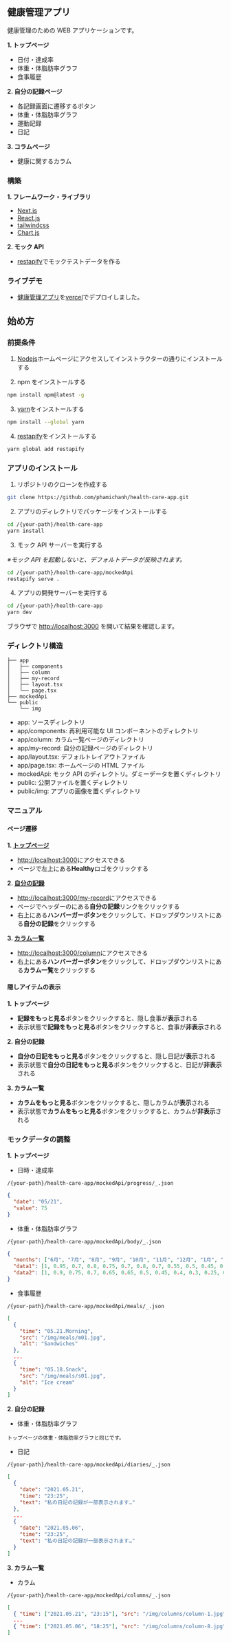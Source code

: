 ## 健康管理アプリ

健康管理のための WEB アプリケーションです。

**1. トップページ**

- 日付・達成率
- 体重・体脂肪率グラフ
- 食事履歴

**2. 自分の記録ページ**

- 各記録画面に遷移するボタン
- 体重・体脂肪率グラフ
- 運動記録
- 日記

**3. コラムページ**

- 健康に関するカラム

### 構築

**1. フレームワーク・ライブラリ**

- [Next.js](https://nextjs.org/)
- [React.js](https://react.dev/)
- [tailwindcss](https://tailwindcss.com/)
- [Chart.js](https://www.chartjs.org/)

**2. モック API**

- [restapify](https://restapify.vercel.app/)でモックテストデータを作る

### ライブデモ

- [健康管理アプリ](https://health-care-app-sable.vercel.app/)を[vercel](https://vercel.com/)でデプロイしました。

## 始め方

### 前提条件

1. [Nodejs](https://nodejs.org/en)ホームページにアクセスしてインストラクターの通りにインストールする

2. npm をインストールする

```sh
npm install npm@latest -g
```

3. [yarn](https://yarnpkg.com/)をインストールする

```sh
npm install --global yarn
```

4. [restapify](https://restapify.vercel.app/)をインストールする

```sh
yarn global add restapify
```

### アプリのインストール

1. リポジトリのクローンを作成する

```sh
git clone https://github.com/phamichanh/health-care-app.git
```

2. アプリのディレクトリでパッケージをインストールする

```sh
cd /{your-path}/health-care-app
yarn install
```

3. モック API サーバーを実行する

_※モック API を起動しないと、デフォルトデータが反映されます。_

```sh
cd /{your-path}/health-care-app/mockedApi
restapify serve .
```

4. アプリの開発サーバーを実行する

```sh
cd /{your-path}/health-care-app
yarn dev
```

ブラウザで [http://localhost:3000](http://localhost:3000) を開いて結果を確認します。

### ディレクトリ構造

```
├── app
│   ├── components
│   ├── column
│   ├── my-record
│   ├── layout.tsx
│   └── page.tsx
├── mockedApi
└── public
    └── img
```

- app: ソースディレクトリ
- app/components: 再利用可能な UI コンポーネントのディレクトリ
- app/column: カラム一覧ページのディレクトリ
- app/my-record: 自分の記録ページのディレクトリ
- app/layout.tsx: デフォルトレイアウトファイル
- app/page.tsx: ホームページの HTML ファイル
- mockedApi: モック API のディレクトリ。ダミーデータを置くディレクトリ
- public: 公開ファイルを置くディレクトリ
- public/img: アプリの画像を置くディレクトリ

### マニュアル

#### ページ遷移

**1. [トップページ](http://localhost:3000)**

- [http://localhost:3000](http://localhost:3000)にアクセスできる
- ページで左上にある**Healthy**ロゴをクリックする

**2. [自分の記録](http://localhost:3000/my-record)**

- [http://localhost:3000/my-record](http://localhost:3000/my-record)にアクセスできる
- ページでヘッダーのにある**自分の記録**リンクをクリックする
- 右上にある**ハンバーガーボタン**をクリックして、ドロップダウンリストにある**自分の記録**をクリックする

**3. [カラム一覧](http://localhost:3000/column)**

- [http://localhost:3000/column](http://localhost:3000/column)にアクセスできる
- 右上にある**ハンバーガーボタン**をクリックして、ドロップダウンリストにある**カラム一覧**をクリックする

#### 隠しアイテムの表示

**1. トップページ**

- **記録をもっと見る**ボタンをクリックすると、隠し食事が**表示**される
- 表示状態で**記録をもっと見る**ボタンをクリックすると、食事が**非表示**される

**2. 自分の記録**

- **自分の日記をもっと見る**ボタンをクリックすると、隠し日記が**表示**される
- 表示状態で**自分の日記をもっと見る**ボタンをクリックすると、日記が**非表示**される

**3. カラム一覧**

- **カラムをもっと見る**ボタンをクリックすると、隠しカラムが**表示**される
- 表示状態で**カラムをもっと見る**ボタンをクリックすると、カラムが**非表示**される

### モックデータの調整

**1. トップページ**

- 日時・達成率

```
/{your-path}/health-care-app/mockedApi/progress/_.json
```

```JSON
{
  "date": "05/21",
  "value": 75
}
```

- 体重・体脂肪率グラフ

```
/{your-path}/health-care-app/mockedApi/body/_.json
```

```JSON
{
  "months": ["6月", "7月", "8月", "9月", "10月", "11月", "12月", "1月", "2月", "3月", "4月","5月"],
  "data1": [1, 0.95, 0.7, 0.8, 0.75, 0.7, 0.8, 0.7, 0.55, 0.5, 0.45, 0.5],
  "data2": [1, 0.9, 0.75, 0.7, 0.65, 0.65, 0.5, 0.45, 0.4, 0.3, 0.25, 0.15]
}
```

- 食事履歴

```
/{your-path}/health-care-app/mockedApi/meals/_.json
```

```JSON
[
  {
    "time": "05.21.Morning",
    "src": "/img/meals/m01.jpg",
    "alt": "Sandwiches"
  },
  ...
  {
    "time": "05.18.Snack",
    "src": "/img/meals/s01.jpg",
    "alt": "Ice cream"
  }
]
```

**2. 自分の記録**

- 体重・体脂肪率グラフ

```
トップページの体重・体脂肪率グラフと同じです。
```

- 日記

```
/{your-path}/health-care-app/mockedApi/diaries/_.json
```

```JSON
[
  {
    "date": "2021.05.21",
    "time": "23:25",
    "text": "私の日記の記録が一部表示されます…"
  },
  ...
  {
    "date": "2021.05.06",
    "time": "23:25",
    "text": "私の日記の記録が一部表示されます…"
  }
]
```

**3. カラム一覧**

- カラム

```
/{your-path}/health-care-app/mockedApi/columns/_.json
```

```JSON
[
  { "time": ["2021.05.21", "23:15"], "src": "/img/columns/column-1.jpg", "alt": "grilled fish" },
  ...
  { "time": ["2021.05.06", "18:25"], "src": "/img/columns/column-8.jpg", "alt": "beautiful woman" }
]
```
